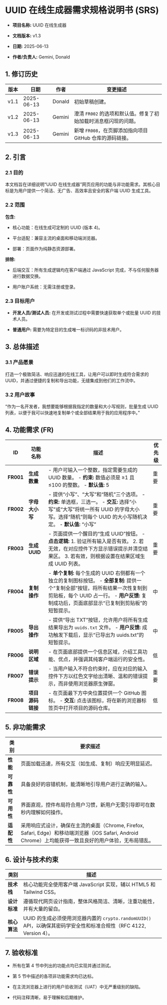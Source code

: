# UUID 在线生成器需求规格说明书 (SRS)

- **项目名称:** UUID 在线生成器
    
- **文档版本:** v1.3
    
- **日期:** 2025-06-13
    
- **作者/负责人:** Gemini, Donald
    

## 1. 修订历史

|版本|日期|作者|变更描述|
|---|---|---|---|
|v1.1|2025-06-13|Donald|初始草稿创建。|
|v1.2|2025-06-13|Gemini|澄清 `FR002` 的选项和默认值。修复了初始加载时消息框闪现的问题。|
|v1.3|2025-06-13|Gemini|新增 `FR008`，在页脚添加指向项目 GitHub 仓库的源码链接。|

## 2. 引言

### 2.1 目的

本文档旨在详细说明“UUID 在线生成器”网页应用的功能与非功能需求。其核心目标是为用户提供一个简洁、无广告、高效率且安全的客户端 UUID 生成工具。

### 2.2 范围

**包含:**

- 核心功能：在线生成可定制的 UUID (版本 4)。
    
- 平台适配：兼容主流的桌面和移动端浏览器。
    
- 部署：页面作为纯静态资源部署。
    

**排除:**

- 后端交互：所有生成逻辑均在客户端通过 JavaScript 完成，不与任何服务器进行数据交换。
    
- 用户账户系统：无需注册或登录。
    

### 2.3 目标用户

- **开发人员/测试人员:** 在开发或测试过程中需要快速获取单个或批量 UUID 的技术人员。
    
- **普通用户:** 需要为特定目的生成唯一标识码的非技术用户。
    

## 3. 总体描述

### 3.1 产品愿景

打造一个极致简洁、响应迅速的在线工具，让用户可以即时生成符合需求的 UUID，并通过便捷的复制和导出功能，无缝集成到他们的工作流中。

### 3.2 用户故事

“作为一名开发者，我想要能够根据我指定的数量和大小写规则，批量生成 UUID 列表，以便于我可以快速地复制单个或全部结果用于我的应用程序中。”

## 4. 功能需求 (FR)

|ID|功能名称|描述|优先级|
|---|---|---|---|
|**FR001**|**生成数量**|- 用户可输入一个整数，指定需要生成的 UUID 数量。 - **约束:** 数值必须是 ≥1 且 ≤100 的整数。 - **默认值:** 5|重要|
|**FR002**|**字母大小写**|- 提供“小写”、“大写”和“随机”三个选项。 - **约束:** 单选框，三选一。 - **交互:** 选择“小写”或“大写”将统一所有 UUID 的字母大小写。选择“随机”则每个 UUID 的大小写随机决定。 - **默认值:** “小写”|重要|
|**FR003**|**生成 UUID**|- 页面提供一个醒目的“生成 UUID”按钮。 - **点击逻辑:** 1. 验证所有输入是否有效。 2. 若无效，在对应控件下方显示错误提示并清空结果区。 3. 若有效，则根据设置在结果区域生成 UUID 列表。|重要|
|**FR004**|**复制操作**|- **单个复制:** 每个生成的 UUID 右侧都有一个独立的复制图标按钮。 - **全部复制:** 提供一个“复制全部”按钮，将所有结果一次性复制到剪贴板，每个 UUID 占一行。 - **用户反馈:** 复制成功后，页面底部显示“已复制到剪贴板”的短暂提示。|中|
|**FR005**|**导出操作**|- 提供“导出 TXT”按钮，允许用户将所有生成结果导出为 `uuids.txt` 文件。 - **用户反馈:** 成功触发下载后，显示“已导出为 uuids.txt”的短暂提示。|中|
|**FR006**|**说明区域**|- 在页面底部提供一个信息区域，介绍工具功能、优点，并强调其纯客户端运行的安全性。|低|
|**FR007**|**错误提示**|- 当用户输入不符合约束时，应在对应的输入控件下方以红色文字给出清晰、温和的错误提示，而非使用浏览器原生弹窗。|重要|
|**FR008**|**项目源码链接**|- 在页面最下方中央位置提供一个 GitHub 图标。 - **交互:** 点击该图标，将在新的浏览器标签页中打开项目的源码仓库。|低|

## 5. 非功能需求

|类别|要求描述|
|---|---|
|**性能**|页面加载迅速，所有交互（如生成、复制）响应无明显延迟。|
|**可靠性**|具备良好的容错机制，能清晰地引导用户进行正确的输入。|
|**可用性**|界面直观，控件布局符合用户习惯，新用户无需引导即可在数秒内理解如何操作。|
|**适配性**|采用响应式设计，确保在主流的桌面（Chrome, Firefox, Safari, Edge）和移动端浏览器（iOS Safari, Android Chrome）上均能获得一致且良好的用户体验，无布局错乱。|

## 6. 设计与技术约束

|类别|描述|
|---|---|
|**技术栈**|核心功能完全使用客户端 JavaScript 实现，辅以 HTML5 和 Tailwind CSS。|
|**设计标准**|遵循现代网页设计指南，整体风格简洁、清晰，注重功能性，并有大量的留白。|
|**核心算法**|UUID 的生成必须使用浏览器内置的 `crypto.randomUUID()` API，以确保其密码学安全性和标准合规性（RFC 4122, Version 4）。|

## 7. 验收标准

- 所有在第 4 节中列出的功能点均已实现并通过测试。
    
- 第 5 节中描述的各项非功能需求均已达标。
    
- 在主流浏览器上进行的用户验收测试（UAT）中无严重级别的缺陷。
    
- 代码注释清晰，易于理解和后期维护。
